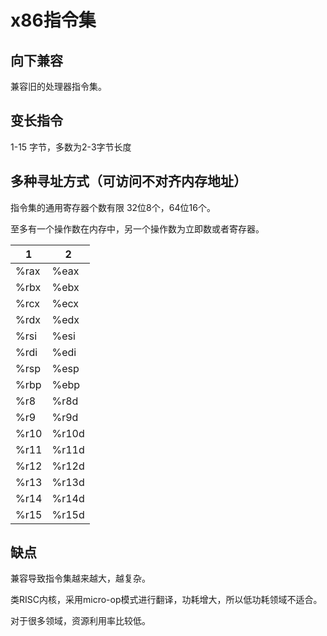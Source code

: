 # x86指令集

## 向下兼容

兼容旧的处理器指令集。

## 变长指令

1-15 字节，多数为2-3字节长度

## 多种寻址方式（可访问不对齐内存地址） 

指令集的通用寄存器个数有限 32位8个，64位16个。

至多有一个操作数在内存中，另一个操作数为立即数或者寄存器。

|  1   | 2  |
|  ----  | ----  |
| %rax  | %eax |
| %rbx  | %ebx |
| %rcx  | %ecx |
| %rdx  | %edx |
| %rsi  | %esi |
| %rdi  | %edi |
| %rsp  | %esp |
| %rbp  | %ebp |
| %r8  | %r8d |
| %r9  | %r9d |
| %r10  | %r10d |
| %r11  | %r11d |
| %r12  | %r12d |
| %r13  | %r13d |
| %r14  | %r14d |
| %r15  | %r15d |

## 缺点

兼容导致指令集越来越大，越复杂。

类RISC内核，采用micro-op模式进行翻译，功耗增大，所以低功耗领域不适合。

对于很多领域，资源利用率比较低。

